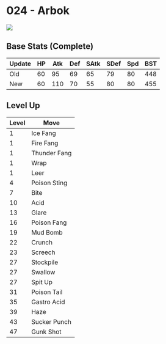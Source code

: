 # 024 - Arbok
![][024]

## Base Stats (Complete)

Update | HP | Atk | Def | SAtk | SDef | Spd | BST
---    | ---| --- | --- | ---  | ---  | --- | ---
Old    | 60 |  95 |  69 |  65  |  79  |  80  |  448
New    | 60 |  110 |  70 |  55  |  80  |  80  |  455

## Level Up

Level | Move
---   | ---
  1   | Ice Fang
  1   | Fire Fang
  1   | Thunder Fang
  1   | Wrap
  1   | Leer
  4   | Poison Sting
  7   | Bite
 10   | Acid
 13   | Glare
 16   | Poison Fang
 19   | Mud Bomb
 22   | Crunch
 23   | Screech
 27   | Stockpile
 27   | Swallow
 27   | Spit Up
 31   | Poison Tail
 35   | Gastro Acid
 39   | Haze
 43   | Sucker Punch
 47   | Gunk Shot

[024]: ../img/pokemon/024.png
